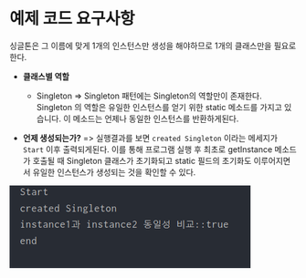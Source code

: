 # 예제 코드 요구사항

싱글톤은 그 이름에 맞게 1개의 인스턴스만 생성을 해야하므로 1개의 클래스만을 필요로한다.

- **클래스별 역할**
  - Singleton
  ⇒ Singleton 패턴에는 Singleton의 역할만이 존재한다. Singleton 의 역할은 유일한 인스턴스를 얻기 위한 static 메소드를 가지고 있습니다. 이 메소드는 언제나 동일한 인스턴스를 반환하게된다. 

- **언제 생성되는가?**
=> 실행결과를 보면 `created Singleton` 이라는 메세지가 `Start` 이후 출력되게된다. 이를 통해 프로그램 실행 후 최초로 getInstance 메소드가 호출될 때 Singleton 클래스가 초기화되고 static 필드의 초기화도 이루어지면서 유일한 인스턴스가 생성되는 것을 확인할 수 있다.

![img.png](img.png)